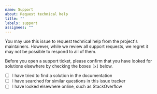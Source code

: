 ```yaml
---
name: Support
about: Request technical help
title: ""
labels: support
assignees: ""
---
```


You may use this issue to request technical help from the project's maintainers.
However, while we review all support requests, we regret it may not be possible
to respond to all of them.

Before you open a support ticket, please confirm that you have looked for
solutions elsewhere by checking the boxes `[x]` below.

- [ ] I have tried to find a solution in the documentation
- [ ] I have searched for similar questions in this issue tracker
- [ ] I have looked elsewhere online, such as StackOverflow
